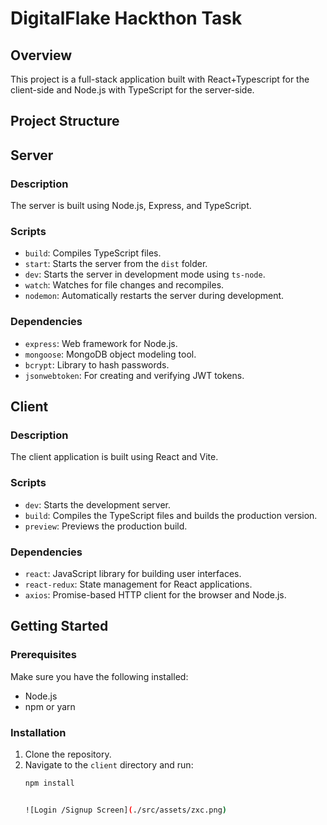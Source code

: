 # DigitalFlake Hackthon Task

## Overview
This project is a full-stack application built with React+Typescript for the client-side and Node.js with TypeScript for the server-side. 

## Project Structure


## Server

### Description
The server is built using Node.js, Express, and TypeScript.

### Scripts
- `build`: Compiles TypeScript files.
- `start`: Starts the server from the `dist` folder.
- `dev`: Starts the server in development mode using `ts-node`.
- `watch`: Watches for file changes and recompiles.
- `nodemon`: Automatically restarts the server during development.

### Dependencies
- `express`: Web framework for Node.js.
- `mongoose`: MongoDB object modeling tool.
- `bcrypt`: Library to hash passwords.
- `jsonwebtoken`: For creating and verifying JWT tokens.

## Client

### Description
The client application is built using React and Vite.

### Scripts
- `dev`: Starts the development server.
- `build`: Compiles the TypeScript files and builds the production version.
- `preview`: Previews the production build.

### Dependencies
- `react`: JavaScript library for building user interfaces.
- `react-redux`: State management for React applications.
- `axios`: Promise-based HTTP client for the browser and Node.js.

## Getting Started

### Prerequisites
Make sure you have the following installed:
- Node.js
- npm or yarn

### Installation
1. Clone the repository.
2. Navigate to the `client` directory and run:
   ```bash
   npm install


   ![Login /Signup Screen](./src/assets/zxc.png)


